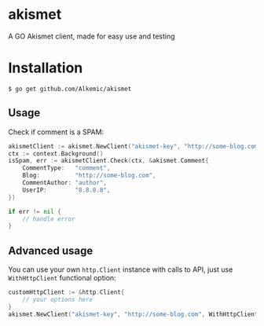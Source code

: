 # akismet
A GO Akismet client, made for easy use and testing

# Installation

```$ go get github.com/Alkemic/akismet```

## Usage

Check if comment is a SPAM:

```go
akismetClient := akismet.NewClient("akismet-key", "http://some-blog.com")
ctx := context.Background()
isSpam, err := akismetClient.Check(ctx, &akismet.Comment{
    CommentType:   "comment",
    Blog:          "http://some-blog.com",
    CommentAuthor: "author",
    UserIP:        "8.8.8.8",
})

if err != nil {
	// handle error
}
```

## Advanced usage

You can use your own `http.Client` instance with calls to API, just use `WithHttpClient` functional option:
```go
customHttpClient := &http.Client{
	// your options here
}
akismet.NewClient("akismet-key", "http://some-blog.com", WithHttpClient(customHttpClient))
```

